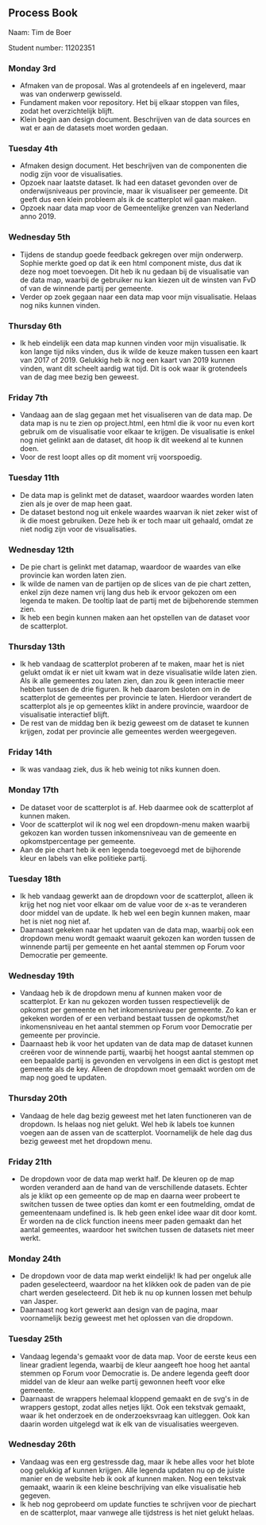 __Process Book__
---
Naam: Tim de Boer

Student number: 11202351
### Monday 3rd
- Afmaken van de proposal. Was al grotendeels af en ingeleverd, maar was van onderwerp gewisseld.
- Fundament maken voor repository. Het bij elkaar stoppen van files, zodat het overzichtelijk blijft.
- Klein begin aan design document. Beschrijven van de data sources en wat er aan de datasets moet worden gedaan.


### Tuesday 4th
- Afmaken design document. Het beschrijven van de componenten die nodig zijn voor de visualisaties.
- Opzoek naar laatste dataset. Ik had een dataset gevonden over de onderwijsniveaus per provincie, maar ik visualiseer per gemeente. Dit geeft dus een klein probleem als ik de scatterplot wil gaan maken.
- Opzoek naar data map voor de Gemeentelijke grenzen van Nederland anno 2019.

### Wednesday 5th
- Tijdens de standup goede feedback gekregen over mijn onderwerp. Sophie merkte goed op dat ik een html component miste, dus dat ik deze nog moet toevoegen. Dit heb ik nu gedaan bij de visualisatie van de data map, waarbij de gebruiker nu kan kiezen uit de winsten van FvD of van de winnende partij per gemeente.
- Verder op zoek gegaan naar een data map voor mijn visualisatie. Helaas nog niks kunnen vinden.

### Thursday 6th
- Ik heb eindelijk een data map kunnen vinden voor mijn visualisatie. Ik kon lange tijd niks vinden, dus ik wilde de keuze maken tussen een kaart van 2017 of 2019. Gelukkig heb ik nog een kaart van 2019 kunnen vinden, want dit scheelt aardig wat tijd. Dit is ook waar ik grotendeels van de dag mee bezig ben geweest.

### Friday 7th
- Vandaag aan de slag gegaan met het visualiseren van de data map. De data map is nu te zien op project.html, een html die ik voor nu even kort gebruik om de visualisatie voor elkaar te krijgen. De visualisatie is enkel nog niet gelinkt aan de dataset, dit hoop ik dit weekend al te kunnen doen.
- Voor de rest loopt alles op dit moment vrij voorspoedig.

### Tuesday 11th
- De data map is gelinkt met de dataset, waardoor waardes worden laten zien als je over de map heen gaat.
- De dataset bestond nog uit enkele waardes waarvan ik niet zeker wist of ik die moest gebruiken. Deze heb ik er toch maar uit gehaald, omdat ze niet nodig zijn voor de visualisaties.

### Wednesday 12th
- De pie chart is gelinkt met datamap, waardoor de waardes van elke provincie kan worden laten zien.
- Ik wilde de namen van de partijen op de slices van de pie chart zetten, enkel zijn deze namen vrij lang dus heb ik ervoor gekozen om een legenda te maken. De tooltip laat de partij met de bijbehorende stemmen zien.
- Ik heb een begin kunnen maken aan het opstellen van de dataset voor de scatterplot.

### Thursday 13th
- Ik heb vandaag de scatterplot proberen af te maken, maar het is niet gelukt omdat ik er niet uit kwam wat in deze visualisatie wilde laten zien. Als ik alle gemeentes zou laten zien, dan zou ik geen interactie meer hebben tussen de drie figuren. Ik heb daarom besloten om in de scatterplot de gemeentes per provincie te laten. Hierdoor verandert de scatterplot als je op gemeentes klikt in andere provincie, waardoor de visualisatie interactief blijft.
- De rest van de middag ben ik bezig geweest om de dataset te kunnen krijgen, zodat per provincie alle gemeentes werden weergegeven.

### Friday 14th
- Ik was vandaag ziek, dus ik heb weinig tot niks kunnen doen.

### Monday 17th
- De dataset voor de scatterplot is af. Heb daarmee ook de scatterplot af kunnen maken.
- Voor de scatterplot wil ik nog wel een dropdown-menu maken waarbij gekozen kan worden tussen inkomensniveau van de gemeente en opkomstpercentage per gemeente.
- Aan de pie chart heb ik een legenda toegevoegd met de bijhorende kleur en labels van elke politieke partij.  

### Tuesday 18th
- Ik heb vandaag gewerkt aan de dropdown voor de scatterplot, alleen ik krijg het nog niet voor elkaar om de value voor de x-as te veranderen door middel van de update. Ik heb wel een begin kunnen maken, maar het is niet nog niet af.
- Daarnaast gekeken naar het updaten van de data map, waarbij ook een dropdown menu wordt gemaakt waaruit gekozen kan worden tussen de winnende partij per gemeente en het aantal stemmen op Forum voor Democratie per gemeente.

### Wednesday 19th
- Vandaag heb ik de dropdown menu af kunnen maken voor de scatterplot. Er kan nu gekozen worden tussen respectievelijk de opkomst per gemeente en het inkomensniveau per gemeente. Zo kan er gekeken worden of er een verband bestaat tussen de opkomst/het inkomensniveau en het aantal stemmen op Forum voor Democratie per gemeente per provincie.
- Daarnaast heb ik voor het updaten van de data map de dataset kunnen creëren voor de winnende partij, waarbij het hoogst aantal stemmen op een bepaalde partij is gevonden en vervolgens in een dict is gestopt met gemeente als de key. Alleen de dropdown moet gemaakt worden om de map nog goed te updaten.

### Thursday 20th
- Vandaag de hele dag bezig geweest met het laten functioneren van de dropdown. Is helaas nog niet gelukt. Wel heb ik labels toe kunnen voegen aan de assen van de scatterplot. Voornamelijk de hele dag dus bezig geweest met het dropdown menu.

### Friday 21th
- De dropdown voor de data map werkt half. De kleuren op de map worden veranderd aan de hand van de verschillende datasets. Echter als je klikt op een gemeente op de map en daarna weer probeert te switchen tussen de twee opties dan komt er een foutmelding, omdat de gemeentenaam undefined is. Ik heb geen enkel idee waar dit door komt. Er worden na de click function ineens meer paden gemaakt dan het aantal gemeentes, waardoor het switchen tussen de datasets niet meer werkt.

### Monday 24th
- De dropdown voor de data map werkt eindelijk! Ik had per ongeluk alle paden geselecteerd, waardoor na het klikken ook de paden van de pie chart werden geselecteerd. Dit heb ik nu op kunnen lossen met behulp van Jasper.
- Daarnaast nog kort gewerkt aan design van de pagina, maar voornamelijk bezig geweest met het oplossen van die dropdown.

### Tuesday 25th
- Vandaag legenda's gemaakt voor de data map. Voor de eerste keus een linear gradient legenda, waarbij de kleur aangeeft hoe hoog het aantal stemmen op Forum voor Democratie is. De andere legenda geeft door middel van de kleur aan welke partij gewonnen heeft voor elke gemeente.
- Daarnaast de wrappers helemaal kloppend gemaakt en de svg's in de wrappers gestopt, zodat alles netjes lijkt. Ook een tekstvak gemaakt, waar ik het onderzoek en de onderzoeksvraag kan uitleggen. Ook kan daarin worden uitgelegd wat ik elk van de visualisaties weergeven.

### Wednesday 26th
- Vandaag was een erg gestressde dag, maar ik hebe alles voor het blote oog gelukkig af kunnen krijgen. Alle legenda updaten nu op de juiste manier en de website heb ik ook af kunnen maken. Nog een tekstvak gemaakt, waarin ik een kleine beschrijving van elke visualisatie heb gegeven.
- Ik heb nog geprobeerd om update functies te schrijven voor de piechart en de scatterplot, maar vanwege alle tijdstress is het niet gelukt helaas. 
